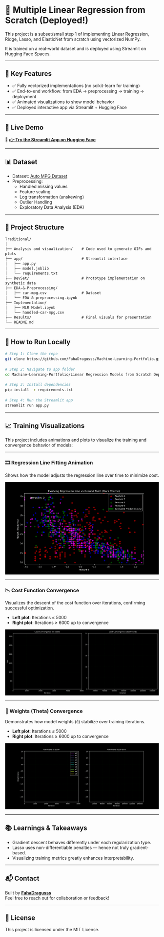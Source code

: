 # 📌 Multiple Linear Regression from Scratch (Deployed!)

This project is a subset/small step 1 of implementing Linear Regression, Ridge, Lasso, and ElasticNet from scratch using vectorized NumPy.

It is trained on a real-world dataset and is deployed using Streamlit on Hugging Face Spaces.

---

## 🧠 Key Features
- ✅ Fully vectorized implementations (no scikit-learn for training)
- ✅ End-to-end workflow: from EDA → preprocessing → training → deployment
- ✅ Animated visualizations to show model behavior
- ✅ Deployed interactive app via Streamlit + Hugging Face

---

## 🔗 Live Demo
🎯 **[👉 Try the Streamlit App on Hugging Face](https://huggingface.co/spaces/FahaDragusss/MLR-scratch-streamlit)**

---

## 📊 Dataset
- Dataset: [Auto MPG Dataset](https://www.kaggle.com/datasets/yasserh/auto-mpg-dataset)
- Preprocessing:
  - Handled missing values
  - Feature scaling
  - Log transformation (unskewing)
  - Outlier Handling
  - Exploratory Data Analysis (EDA)

---

## 🧪 Project Structure

```
Traditional/
│
├── Analysis and visualization/    # Code used to generate GIFs and plots
├── app/                           # Streamlit interface
│   ├── app.py
│   ├── model.joblib
│   └── requirements.txt
├── DevSet/                        # Prototype implementation on synthetic data
├── EDA-&-Preprocessing/
│   ├── car-mpg.csv                # Dataset
│   └── EDA & preprocessing.ipynb
├── Implementation/
│   ├── MLR Model.ipynb
│   └── handled-car-mpg.csv
├── Results/                       # Final visuals for presentation
└── README.md
```

---

## 🚀 How to Run Locally

```bash
# Step 1: Clone the repo
git clone https://github.com/FahaDragusss/Machine-Learning-Portfolio.git

# Step 2: Navigate to app folder
cd Machine-Learning-Portfolio/Linear Regression Models from Scratch Deployment/Multiple Linear Regression/app

# Step 3: Install dependencies
pip install -r requirements.txt

# Step 4: Run the Streamlit app
streamlit run app.py
```

---

## 📈 Training Visualizations

This project includes animations and plots to visualize the training and convergence behavior of models:

---

### 🎞️ Regression Line Fitting Animation
Shows how the model adjusts the regression line over time to minimize cost.

![Regression Animation](./Results/regression_animation.gif)

---

### 📉 Cost Function Convergence
Visualizes the descent of the cost function over iterations, confirming successful optimization.

- **Left plot**: Iterations ≤ 5000  
- **Right plot**: Iterations ≥ 6000 up to convergence

![Cost Convergence](./Results/cost_convergence.gif)

---

### 🧠 Weights (Theta) Convergence
Demonstrates how model weights (`θ`) stabilize over training iterations.

- **Left plot**: Iterations ≤ 5000  
- **Right plot**: Iterations ≥ 6000 up to convergence

![Weights Convergence](./Results/weights_convergence.gif)

---

## 📚 Learnings & Takeaways
- Gradient descent behaves differently under each regularization type.
- Lasso uses non-differentiable penalties — hence not truly gradient-based.
- Visualizing training metrics greatly enhances interpretability.

---

## 📬 Contact
Built by **[FahaDragusss](https://github.com/FahaDragusss)**  
Feel free to reach out for collaboration or feedback!

---

## 📄 License
This project is licensed under the MIT License.
